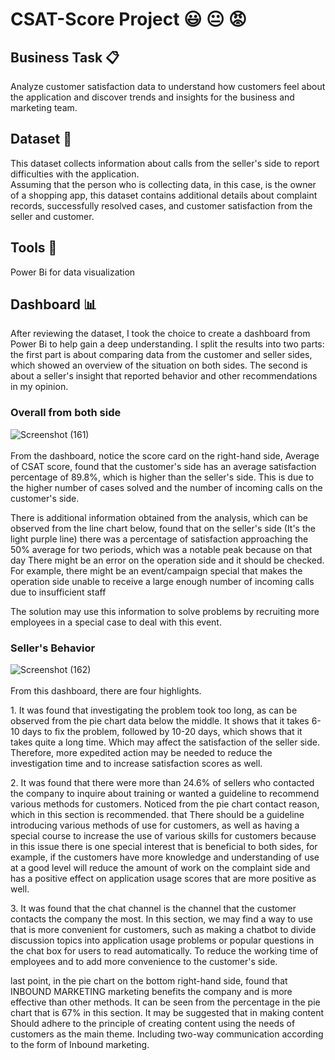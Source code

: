# CSAT-Score Project :smiley: :neutral_face: :rage:
## Business Task :clipboard:
Analyze customer satisfaction data to understand how customers feel about the application and discover trends and insights for the business and marketing team. 

## Dataset :newspaper:
This dataset collects information about calls from the seller's side to report difficulties with the application. <br>
Assuming that the person who is collecting data, in this case, is the owner of a shopping app, this dataset contains additional details about complaint records, successfully resolved cases, and customer satisfaction from the seller and customer. 

## Tools :straight_ruler:
Power Bi for data visualization

## Dashboard :bar_chart:
After reviewing the dataset, I took the choice to create a dashboard from Power Bi to help gain a deep understanding. I split the results into two parts: the first part is about comparing data from the customer and seller sides, which showed an overview of the situation on both sides. The second is about a seller's insight that reported behavior and other recommendations in my opinion.
### Overall from both side
![Screenshot (161)](https://github.com/TrainingForFuture/CSAT-Score-Project/assets/134767020/2eb61093-2e4d-4bb6-a6e9-0034228ac95b) 
<br>
<br>
  From the dashboard, notice the score card on the right-hand side, Average of CSAT score, found that the customer's side has an average satisfaction percentage of 89.8%, which is higher than the seller's side. This is due to the higher number of cases solved and the number of incoming calls on the customer's side.   
  <p> There is additional information obtained from the analysis, which can be observed from the line chart below, found that on the seller's side (It's the light purple line) there was a percentage of satisfaction approaching the 50% average for two periods, which was a notable peak because on that day There might be an error on the operation side and it should be checked. For example, there might be an event/campaign special that makes the operation side unable to receive a large enough number of incoming calls due to insufficient staff 
<p> The solution may use this information to solve problems by recruiting more employees in a special case to deal with this event.
<br>
  
### Seller's Behavior

![Screenshot (162)](https://github.com/TrainingForFuture/CSAT-Score-Project/assets/134767020/2597d501-9b04-4ab8-bafa-ec7296582dab)
<br>
<br>
From this dashboard, there are four highlights.
 <p> 1. It was found that investigating the problem took too long, as can be observed from the pie chart data below the middle. It shows that it takes 6-10 days to fix the problem, followed by 10-20 days, which shows that it takes quite a long time. Which may affect the satisfaction of the seller side. Therefore, more expedited action may be needed to reduce the investigation time and to increase satisfaction scores as well.
 <p> 2. It was found that there were more than 24.6% of sellers who contacted the company to inquire about training or wanted a guideline to recommend various methods for customers. Noticed from the pie chart contact reason, which in this section is recommended. that There should be a guideline introducing various methods of use for customers, as well as having a special course to increase the use of various skills for customers because in this issue there is one special interest that is beneficial to both sides, for example, if the customers have more knowledge and understanding of use at a good level will reduce the amount of work on the complaint side and has a positive effect on application usage scores that are more positive as well.
 <p> 3. It was found that the chat channel is the channel that the customer contacts the company the most. In this section, we may find a way to use that is more convenient for customers, such as making a chatbot to divide discussion topics into application usage problems or popular questions in the chat box for users to read automatically. To reduce the working time of employees and to add more convenience to the customer's side.
 <p> last point, in the pie chart on the bottom right-hand side, found that INBOUND MARKETING marketing benefits the company and is more effective than other methods. It can be seen from the percentage in the pie chart that is 67% in this section. It may be suggested that in making content Should adhere to the principle of creating content using the needs of customers as the main theme. Including two-way communication according to the form of Inbound marketing. 



